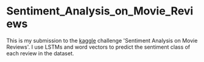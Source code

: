 # Sentiment_Analysis_on_Movie_Reviews

This is my submission to the <a href="https://www.kaggle.com/c/sentiment-analysis-on-movie-reviews/overview">kaggle</a> challenge 'Sentiment Analysis on Movie Reviews'. I use LSTMs and word vectors to predict the sentiment class of each review in the dataset.

